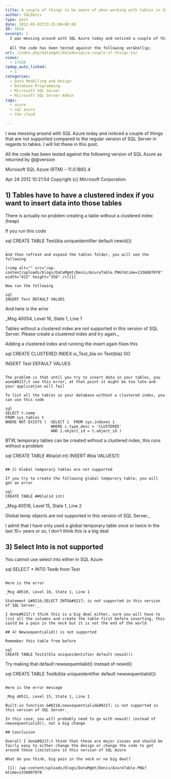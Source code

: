 ```yaml
---
title: A couple of things to be aware of when working with tables in SQL Azure
author: SQLDenis
type: post
date: 2012-05-02T23:25:00+00:00
ID: 1614
excerpt: |
  I was messing around with SQL Azure today and noticed a couple of things that are not supported compared to the regular version of SQL Server in regards to tables. I will list these in this post.
  
  All the code has been tested against the following ver&hellip;
url: /index.php/datamgmt/datadesign/a-couple-of-things-to/
views:
  - 17428
rp4wp_auto_linked:
  - 1
categories:
  - Data Modelling and Design
  - Database Programming
  - Microsoft SQL Server
  - Microsoft SQL Server Admin
tags:
  - azure
  - sql azure
  - the cloud

---
```

I was messing around with SQL Azure today and noticed a couple of things that are not supported compared to the regular version of SQL Server in regards to tables. I will list these in this post.

All the code has been tested against the following version of SQL Azure as returned by @@version

Microsoft SQL Azure (RTM) &#8211; 11.0.1892.4
  
Apr 24 2012 10:21:54 Copyright (c) Microsoft Corporation

## 1) Tables have to have a clustered index if you want to insert data into those tables

There is actually no problem creating a table without a clustered index (heap)
  
If you run this code

sql
CREATE TABLE Test(bla uniqueidentifier default newid())
```

And then refresh and expand the tables folder, you will see the following

[<img alt="" src="/wp-content/uploads/blogs/DataMgmt/Denis/AzureTable.PNG?mtime=1336007070" width="422" height="356" />][1]

Now run the following

sql
INSERT Test DEFAULT VALUES
```

And here is the error
  
_Msg 40054, Level 16, State 1, Line 1
  
Tables without a clustered index are not supported in this version of SQL Server. Please create a clustered index and try again._

Adding a clustered index and running the insert again fixes this

sql
CREATE CLUSTERED INDEX ix_Test_bla on Test(bla)
GO

INSERT Test DEFAULT VALUES
```

The problem is that until you try to insert data in your tables, you won&#8217;t see this error, at that point it might be too late and your application will fail

To list all the tables in your database without a clustered index, you can use this code

sql
SELECT t.name 
FROM sys.tables t
WHERE NOT EXISTS (	SELECT 1  FROM sys.indexes i
					WHERE i.type_desc = 'CLUSTERED' 
					AND i.object_id = t.object_id )
```

BTW, temporary tables can be created without a clustered index, this runs without a problem

sql
CREATE TABLE #bla(id int)
INSERT #bla VALUES(1)
```

## 2) Global temporary tables are not supported

If you try to create the following global temporary table, you will get an error

sql
CREATE TABLE ##bla(id int)
```

_Msg 40516, Level 15, State 1, Line 2
  
Global temp objects are not supported in this version of SQL Server._

I admit that I have only used a global temporary table once or twice in the last 10+ years or so, I don&#8217;t think this is a big deal

## 3) Select Into is not supported

You cannot use select into either in SQL Azure

sql
SELECT * INTO Testb from Test
```

Here is the error
  
_Msg 40510, Level 16, State 1, Line 1
  
Statement &#8216;SELECT INTO&#8217; is not supported in this version of SQL Server._

I don&#8217;t think this is a big deal either, sure you will have to list all the columns and create the table first before inserting, this could be a pain in the neck but it is not the end of the world

## 4) Newsequentialid() is not supported

Remember this table from before

sql
CREATE TABLE Test2(bla uniqueidentifier default newid())
```

Try making that default newsequentialid() instead of newid()

sql
CREATE TABLE Testb(bla uniqueidentifier default newsequentialid())
```

Here is the error message
  
_Msg 40511, Level 15, State 1, Line 1
  
Built-in function &#8216;newsequentialid&#8217; is not supported in this version of SQL Server._

In this case, you will probably need to go with newid() instead of newsequentialid(), not a big change

## Conclusion

Overall I don&#8217;t think that these are major issues and should be fairly easy to either change the design or change the code to get around these limitations in this version of SQL Azure

What do you think, big pain in the neck or no big deal?

 [1]: /wp-content/uploads/blogs/DataMgmt/Denis/AzureTable.PNG?mtime=1336007070